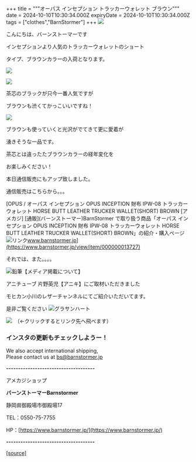 +++
title = """オーパス インセプション トラッカーウォレット ブラウン"""
date = 2024-10-10T10:30:34.000Z
expiryDate = 2024-10-10T10:30:34.000Z
tags = ["clothes","BarnStormer"]
+++
[![](https://stat.ameba.jp/user_images/20231023/16/barnstormer-go/b2/03/p/o0420015015354743273.png)](https://ameblo.jp/barnstormer-go/entry-12825670498.html)

こんにちは、バーンストーマーです

インセプションより人気のトラッカーウォレットのショート

タイプ、ブラウンカラーの入荷となります。

[![](https://stat.ameba.jp/user_images/20241010/18/barnstormer-go/d1/a6/j/o0466070015496274509.jpg)](https://stat.ameba.jp/user_images/20241010/18/barnstormer-go/d1/a6/j/o0466070015496274509.jpg)

[![](https://stat.ameba.jp/user_images/20241010/18/barnstormer-go/f2/c1/j/o0466070015496275945.jpg)](https://stat.ameba.jp/user_images/20241010/18/barnstormer-go/f2/c1/j/o0466070015496275945.jpg)

茶芯のブラックが只今一番人気ですが

ブラウンも渋くてかっこいいですね！

[![](https://stat.ameba.jp/user_images/20241010/18/barnstormer-go/6e/b0/j/o0466070015496274905.jpg)](https://stat.ameba.jp/user_images/20241010/18/barnstormer-go/6e/b0/j/o0466070015496274905.jpg)

ブラウンも使っていくと光沢がでてきて更に愛着が

湧きそうな一品です。

茶芯とは違ったたブラウンカラーの経年変化を

お楽しみください！

本日通信販売にもアップ致しました。

通信販売はこちらから。。。

[OPUS / オーパス インセプション OPUS INCEPTION 財布 IPW-08 トラッカーウォレット HORSE BUTT LEATHER TRUCKER WALLET(SHORT) BROWN \[アメカジ\] \[通販\](バーンストーマー)BarnStormer で取り扱う商品「オーパス インセプション OPUS INCEPTION 財布 IPW-08 トラッカーウォレット HORSE BUTT LEATHER TRUCKER WALLET(SHORT) BROWN」の紹介・購入ページ![リンク](https://c.stat100.ameba.jp/ameblo/symbols/v3.20.0/svg/gray/editor_link.svg)www.barnstormer.jp](https://www.barnstormer.jp/view/item/000000013727)

それでは、また。。。。

![鉛筆](https://stat100.ameba.jp/blog/ucs/img/char/char3/519.png)【メディア掲載について】

アニチューブ 片野英児【アニキ】にご取材いただきました

モヒカン小川のレザーチャンネルにてご紹介いただいてます。

是非ご覧ください ![グラサンハート](https://stat100.ameba.jp/blog/ucs/img/char/char3/148.png)

[![](https://stat.ameba.jp/user_images/20230412/16/barnstormer-go/6a/23/p/o0108010815269242493.png)](https://www.instagram.com/barnstormer_daily/)　（←クリックするとリンク先へ飛べます）

### インスタの更新もチェックしようー！

We also accept international shipping,  
Please contact us at bs@barnstormer.jp

**\-------------------------------------**

アメカジショップ

**バーンストーマーBarnstormer**

静岡県御殿場市御殿場17

TEL：0550-75-7755

HP：[https://www.barnstormer.jp/](https://www.barnstormer.jp/)

**\-------------------------------------**

[[source]](https://ameblo.jp/barnstormer-go/entry-12870754036.html)
